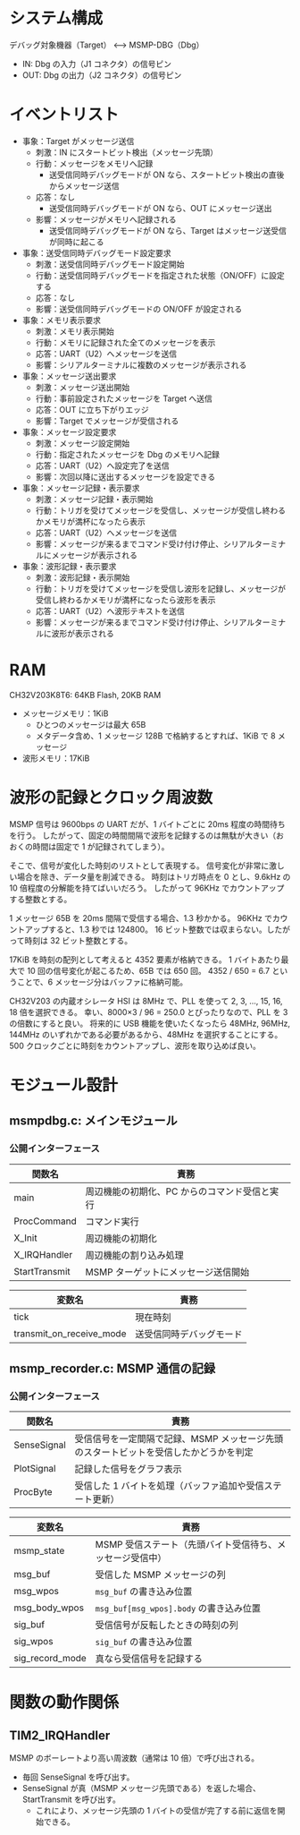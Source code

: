# システム構成

デバッグ対象機器（Target） <--> MSMP-DBG（Dbg）

- IN: Dbg の入力（J1 コネクタ）の信号ピン
- OUT: Dbg の出力（J2 コネクタ）の信号ピン

# イベントリスト

- 事象：Target がメッセージ送信
  - 刺激：IN にスタートビット検出（メッセージ先頭）
  - 行動：メッセージをメモリへ記録
    - 送受信同時デバッグモードが ON なら、スタートビット検出の直後からメッセージ送信
  - 応答：なし
    - 送受信同時デバッグモードが ON なら、OUT にメッセージ送出
  - 影響：メッセージがメモリへ記録される
    - 送受信同時デバッグモードが ON なら、Target はメッセージ送受信が同時に起こる
- 事象：送受信同時デバッグモード設定要求
  - 刺激：送受信同時デバッグモード設定開始
  - 行動：送受信同時デバッグモードを指定された状態（ON/OFF）に設定する
  - 応答：なし
  - 影響：送受信同時デバッグモードの ON/OFF が設定される
- 事象：メモリ表示要求
  - 刺激：メモリ表示開始
  - 行動：メモリに記録された全てのメッセージを表示
  - 応答：UART（U2）へメッセージを送信
  - 影響：シリアルターミナルに複数のメッセージが表示される
- 事象：メッセージ送出要求
  - 刺激：メッセージ送出開始
  - 行動：事前設定されたメッセージを Target へ送信
  - 応答：OUT に立ち下がりエッジ
  - 影響：Target でメッセージが受信される
- 事象：メッセージ設定要求
  - 刺激：メッセージ設定開始
  - 行動：指定されたメッセージを Dbg のメモリへ記録
  - 応答：UART（U2）へ設定完了を送信
  - 影響：次回以降に送出するメッセージを設定できる
- 事象：メッセージ記録・表示要求
  - 刺激：メッセージ記録・表示開始
  - 行動：トリガを受けてメッセージを受信し、メッセージが受信し終わるかメモリが満杯になったら表示
  - 応答：UART（U2）へメッセージを送信
  - 影響：メッセージが来るまでコマンド受け付け停止、シリアルターミナルにメッセージが表示される
- 事象：波形記録・表示要求
  - 刺激：波形記録・表示開始
  - 行動：トリガを受けてメッセージを受信し波形を記録し、メッセージが受信し終わるかメモリが満杯になったら波形を表示
  - 応答：UART（U2）へ波形テキストを送信
  - 影響：メッセージが来るまでコマンド受け付け停止、シリアルターミナルに波形が表示される

# RAM

CH32V203K8T6: 64KB Flash, 20KB RAM

- メッセージメモリ：1KiB
  - ひとつのメッセージは最大 65B
  - メタデータ含め、1 メッセージ 128B で格納するとすれば、1KiB で 8 メッセージ
- 波形メモリ：17KiB

# 波形の記録とクロック周波数

MSMP 信号は 9600bps の UART だが、1 バイトごとに 20ms 程度の時間待ちを行う。
したがって、固定の時間間隔で波形を記録するのは無駄が大きい（おおくの時間は固定で 1 が記録されてしまう）。

そこで、信号が変化した時刻のリストとして表現する。
信号変化が非常に激しい場合を除き、データ量を削減できる。
時刻はトリガ時点を 0 とし、9.6kHz の 10 倍程度の分解能を持てばいいだろう。
したがって 96KHz でカウントアップする整数とする。

1 メッセージ 65B を 20ms 間隔で受信する場合、1.3 秒かかる。
96KHz でカウントアップすると、1.3 秒では 124800。
16 ビット整数では収まらない。したがって時刻は 32 ビット整数とする。

17KiB を時刻の配列として考えると 4352 要素が格納できる。
1 バイトあたり最大で 10 回の信号変化が起こるため、65B では 650 回。
4352 / 650 = 6.7 ということで、6 メッセージ分はバッファに格納可能。

CH32V203 の内蔵オシレータ HSI は 8MHz で、PLL を使って 2, 3, ..., 15, 16, 18 倍を選択できる。
幸い、8000×3 / 96 = 250.0 とぴったりなので、PLL を 3 の倍数にすると良い。
将来的に USB 機能を使いたくなったら 48MHz, 96MHz, 144MHz のいずれかである必要があるから、48MHz を選択することにする。
500 クロックごとに時刻をカウントアップし、波形を取り込めば良い。

# モジュール設計

## msmpdbg.c: メインモジュール

### 公開インターフェース

| 関数名        | 責務                                          |
| ------------- | --------------------------------------------- |
| main          | 周辺機能の初期化、PC からのコマンド受信と実行 |
| ProcCommand   | コマンド実行                                  |
| X_Init        | 周辺機能の初期化                              |
| X_IRQHandler  | 周辺機能の割り込み処理                        |
| StartTransmit | MSMP ターゲットにメッセージ送信開始           |

| 変数名                   | 責務                     |
| ------------------------ | ------------------------ |
| tick                     | 現在時刻                 |
| transmit_on_receive_mode | 送受信同時デバッグモード |

## msmp_recorder.c: MSMP 通信の記録

### 公開インターフェース

| 関数名      | 責務                                                                                  |
| ----------- | ------------------------------------------------------------------------------------- |
| SenseSignal | 受信信号を一定間隔で記録、MSMP メッセージ先頭のスタートビットを受信したかどうかを判定 |
| PlotSignal  | 記録した信号をグラフ表示                                                              |
| ProcByte    | 受信した 1 バイトを処理（バッファ追加や受信ステート更新）                             |

| 変数名          | 責務                                                      |
| --------------- | --------------------------------------------------------- |
| msmp_state      | MSMP 受信ステート（先頭バイト受信待ち、メッセージ受信中） |
| msg_buf         | 受信した MSMP メッセージの列                              |
| msg_wpos        | `msg_buf` の書き込み位置                                  |
| msg_body_wpos   | `msg_buf[msg_wpos].body` の書き込み位置                   |
| sig_buf         | 受信信号が反転したときの時刻の列                          |
| sig_wpos        | `sig_buf` の書き込み位置                                  |
| sig_record_mode | 真なら受信信号を記録する                                  |

# 関数の動作関係

## TIM2_IRQHandler

MSMP のボーレートより高い周波数（通常は 10 倍）で呼び出される。

- 毎回 SenseSignal を呼び出す。
- SenseSignal が真（MSMP メッセージ先頭である）を返した場合、StartTransmit を呼び出す。
  - これにより、メッセージ先頭の 1 バイトの受信が完了する前に返信を開始できる。